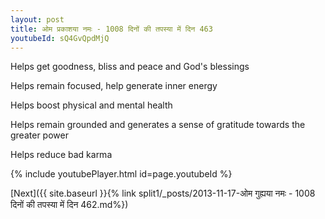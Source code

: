 ```yaml
---
layout: post
title: ओम प्रकाशया नमः - 1008 दिनों की तपस्या में दिन 463
youtubeId: sQ4GvQpdMjQ
---
```

 
 
Helps get goodness, bliss and peace and God's blessings
 
Helps remain focused, help generate inner energy 
 
Helps boost physical and mental health 
 
Helps remain grounded and generates a sense of gratitude towards the greater power 
 
Helps reduce bad karma
 
 
 
 


{% include youtubePlayer.html id=page.youtubeId %}
 
[Next]({{ site.baseurl }}{% link  split1/_posts/2013-11-17-ओम गुह्यया नमः - 1008 दिनों की तपस्या में दिन 462.md%})
 
